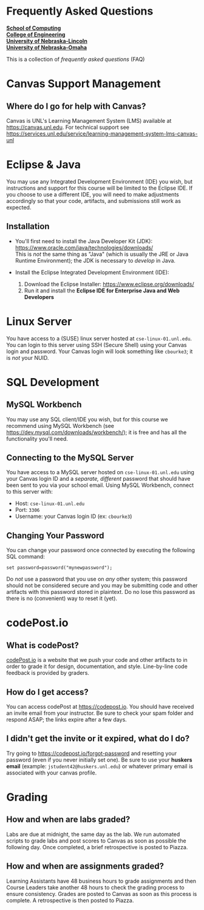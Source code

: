 # Frequently Asked Questions
**[School of Computing](https://computing.unl.edu/)**  
**[College of Engineering](https://engineering.unl.edu/)**  
**[University of Nebraska-Lincoln](https://unl.edu)**  
**[University of Nebraska-Omaha](https://http://unomaha.edu/)**  

This is a collection of *frequently asked questions* (FAQ)

# Canvas Support Management

## Where do I go for help with Canvas?

Canvas is UNL's Learning Management System (LMS) available at
<https://canvas.unl.edu>.  For technical support see
<https://services.unl.edu/service/learning-management-system-lms-canvas-unl>

# Eclipse & Java

You may use any Integrated Development Environment (IDE) you wish, but instructions
and support for this course will be limited to the Eclipse IDE.  If you choose
to use a different IDE, you will need to make adjustments accordingly so that
your code, artifacts, and submissions still work as expected.

## Installation

  - You'll first need to install the Java Developer Kit (JDK):  
    <https://www.oracle.com/java/technologies/downloads/>  
    This is *not* the same thing as "Java" (which is usually the JRE or
    Java Runtime Environment); the JDK is necessary to *develop* in Java.

  - Install the Eclipse Integrated Development Environment (IDE):  

    1. Download the Eclipse Installer: <https://www.eclipse.org/downloads/>  
    2. Run it and install the **Eclipse IDE for Enterprise Java and Web Developers**

# Linux Server

You have access to a (SUSE) linux server hosted at `cse-linux-01.unl.edu`.  You
can login to this server using SSH (Secure Shell) using your Canvas login and
password.  Your Canvas login will look something like `cbourke3`; it is *not*
your NUID.

# SQL Development

## MySQL Workbench

You may use any SQL client/IDE you wish, but for this course we recommend using
MySQL Workbench (see <https://dev.mysql.com/downloads/workbench/>); it is
free and has all the functionality you'll need.

## Connecting to the MySQL Server

You have access to a MySQL server hosted on `cse-linux-01.unl.edu` using your
Canvas login ID and a *separate, different* password that should have been
sent to you via your school email.  Using MySQL Workbench, connect to this
server with:
  * Host: `cse-linux-01.unl.edu`
  * Port: `3306`
  * Username: your Canvas login ID (ex: `cbourke3`)

## Changing Your Password

You can change your password once connected by executing the following SQL
command:  

  `set password=password("mynewpassword");`

Do *not* use a password that you use on *any* other system; this password should
not be considered secure and you may be submitting code and other artifacts with
this password stored in plaintext.  Do no lose this password as there is no
(convenient) way to reset it (yet).

# codePost.io

## What is codePost?

[codePost.io](https://codepost.io) is a website that we push your code and
other artifacts to in order to grade it for design, documentation, and style.
Line-by-line code feedback is provided by graders.  

## How do I get access?

You can access codePost at <https://codepost.io>.  You should have received
an invite email from your instructor.  Be sure to check your spam
folder and respond ASAP; the links expire after a few days.

## I didn't get the invite or it expired, what do I do?

Try going to https://codepost.io/forgot-password and resetting your password
(even if you never initially set one).  Be sure to use your **huskers email**
(example: `jstudent42@huskers.unl.edu`) or whatever primary email is
associated with your canvas profile.

# Grading

## How and when are labs graded?

Labs are due at midnight, the same day as the lab.  We run automated
scripts to grade labs and post scores to Canvas as soon as possible
the following day.  Once completed, a brief retrospective is posted
to Piazza.

## How and when are assignments graded?

Learning Assistants have 48 business hours to grade assignments and
then Course Leaders take another 48 hours to check the grading process
to ensure consistency.  Grades are posted to Canvas as soon as this
process is complete.  A retrospective is then posted to Piazza.

